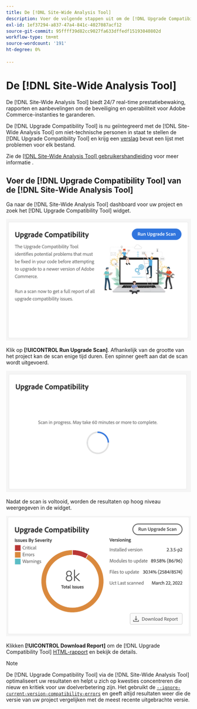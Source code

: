 ```yaml
---
title: De [!DNL Site-Wide Analysis Tool]
description: Voer de volgende stappen uit om de [!DNL Upgrade Compatibility Tool] verslag van de [!DNL Site-Wide Analysis Tool] dashboard op uw Adobe Commerce-project.
exl-id: 1ef37294-a837-47a4-841c-4027087acf12
source-git-commit: 95ffff39d82cc9027fa633dffedf15193040802d
workflow-type: tm+mt
source-wordcount: '191'
ht-degree: 0%

---
```


# De [!DNL Site-Wide Analysis Tool]

De [!DNL Site-Wide Analysis Tool] biedt 24/7 real-time prestatiebewaking, rapporten en aanbevelingen om de beveiliging en operabiliteit voor Adobe Commerce-instanties te garanderen.

De [!DNL Upgrade Compatibility Tool] is nu geïntegreerd met de [!DNL Site-Wide Analysis Tool] om niet-technische personen in staat te stellen de [!DNL Upgrade Compatibility Tool] en krijg een [verslag](../upgrade-compatibility-tool/reports.md) bevat een lijst met problemen voor elk bestand.

Zie de [[!DNL Site-Wide Analysis Tool] gebruikershandleiding](https://docs.magento.com/user-guide/reports/site-wide-analysis-tool.html) voor meer informatie .

## Voer de [!DNL Upgrade Compatibility Tool] van de [!DNL Site-Wide Analysis Tool]

Ga naar de [!DNL Site-Wide Analysis Tool] dashboard voor uw project en zoek het [!DNL Upgrade Compatibility Tool] widget.

![UCT SWAT-widget - Oorspronkelijk](../../assets/upgrade-guide/uct-swat-initial.png)

Klik op **[!UICONTROL Run Upgrade Scan]**. Afhankelijk van de grootte van het project kan de scan enige tijd duren. Een spinner geeft aan dat de scan wordt uitgevoerd.

![UCT SWAT-widget - Bezig](../../assets/upgrade-guide/uct-swat-progress.png)

Nadat de scan is voltooid, worden de resultaten op hoog niveau weergegeven in de widget.

![UCT SWAT-widget - Resultaten](../../assets/upgrade-guide/uct-swat-results.png)

Klikken **[!UICONTROL Download Report]** om de [!DNL Upgrade Compatibility Tool] [HTML-rapport](../upgrade-compatibility-tool/reports.md#html-report) en bekijk de details.


>[!NOTE]
>
> De [!DNL Upgrade Compatibility Tool] via de [!DNL Site-Wide Analysis Tool] optimaliseert uw resultaten en helpt u zich op kwesties concentreren die nieuw en kritiek voor uw doelverbetering zijn. Het gebruikt de [`--ignore-current-version-compatibility-errors`](run.md#optimize-your-results) en geeft altijd resultaten weer die de versie van uw project vergelijken met de meest recente uitgebrachte versie.
